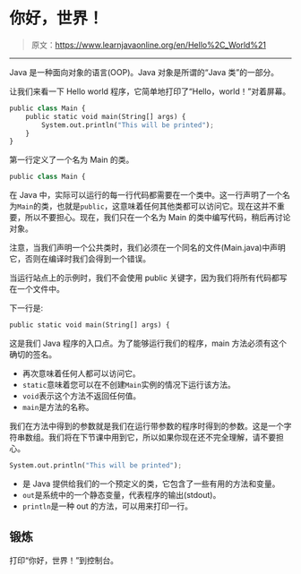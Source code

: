 # 你好，世界！

> 原文：<https://www.learnjavaonline.org/en/Hello%2C_World%21>

* * *

Java 是一种面向对象的语言(OOP)。Java 对象是所谓的“Java 类”的一部分。

让我们来看一下 Hello world 程序，它简单地打印了“Hello，world！”对着屏幕。

```py
public class Main {
    public static void main(String[] args) {
        System.out.println("This will be printed");
    }
} 
```

第一行定义了一个名为 Main 的类。

```py
public class Main { 
```

在 Java 中，实际可以运行的每一行代码都需要在一个类中。这一行声明了一个名为`Main`的类，也就是`public`，这意味着任何其他类都可以访问它。现在这并不重要，所以不要担心。现在，我们只在一个名为 Main 的类中编写代码，稍后再讨论对象。

注意，当我们声明一个公共类时，我们必须在一个同名的文件(Main.java)中声明它，否则在编译时我们会得到一个错误。

当运行站点上的示例时，我们不会使用 public 关键字，因为我们将所有代码都写在一个文件中。

下一行是:

```py
public static void main(String[] args) { 
```

这是我们 Java 程序的入口点。为了能够运行我们的程序，main 方法必须有这个确切的签名。

*   再次意味着任何人都可以访问它。
*   `static`意味着您可以在不创建`Main`实例的情况下运行该方法。
*   `void`表示这个方法不返回任何值。
*   `main`是方法的名称。

我们在方法中得到的参数就是我们在运行带参数的程序时得到的参数。这是一个字符串数组。我们将在下节课中用到它，所以如果你现在还不完全理解，请不要担心。

```py
System.out.println("This will be printed"); 
```

*   是 Java 提供给我们的一个预定义的类，它包含了一些有用的方法和变量。
*   `out`是系统中的一个静态变量，代表程序的输出(stdout)。
*   `println`是一种 out 的方法，可以用来打印一行。

## 锻炼

打印“你好，世界！”到控制台。